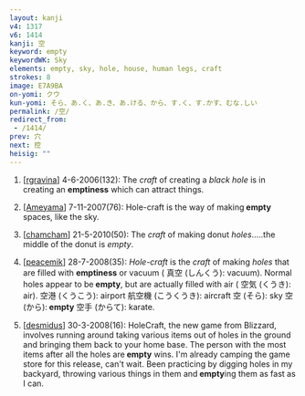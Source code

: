 ```yaml
---
layout: kanji
v4: 1317
v6: 1414
kanji: 空
keyword: empty
keywordWK: Sky
elements: empty, sky, hole, house, human legs, craft
strokes: 8
image: E7A9BA
on-yomi: クウ
kun-yomi: そら、あ.く、あ.き、あ.ける、から、す.く、す.かす、むな.しい
permalink: /空/
redirect_from:
 - /1414/
prev: 穴
next: 控
heisig: ""
---
```


1) [<a href="http://kanji.koohii.com/profile/rgravina">rgravina</a>] 4-6-2006(132): The <em>craft</em> of creating a <em>black hole</em> is in creating an <strong>emptiness</strong> which can attract things.

2) [<a href="http://kanji.koohii.com/profile/Ameyama">Ameyama</a>] 7-11-2007(76): Hole-craft is the way of making<strong> empty</strong> spaces, like the sky.

3) [<a href="http://kanji.koohii.com/profile/chamcham">chamcham</a>] 21-5-2010(50): The <em>craft</em> of making donut <em>holes</em>.....the middle of the donut is <em>empty</em>.

4) [<a href="http://kanji.koohii.com/profile/peacemik">peacemik</a>] 28-7-2008(35): <em>Hole-craft</em> is the <em>craft</em> of making <em>holes</em> that are filled with <strong>emptiness</strong> or vacuum ( 真空 (しんくう): vacuum). Normal holes appear to be<strong> empty</strong>, but are actually filled with air ( 空気 (くうき): air). 空港 (くうこう): airport 航空機 (こうくうき): aircraft 空 (そら): sky 空 (から):<strong> empty</strong> 空手 (からて): karate.

5) [<a href="http://kanji.koohii.com/profile/desmidus">desmidus</a>] 30-3-2008(16): HoleCraft, the new game from Blizzard, involves running around taking various items out of holes in the ground and bringing them back to your home base. The person with the most items after all the holes are<strong> empty</strong> wins. I&#039;m already camping the game store for this release, can&#039;t wait. Been practicing by digging holes in my backyard, throwing various things in them and<strong> empty</strong>ing them as fast as I can.


